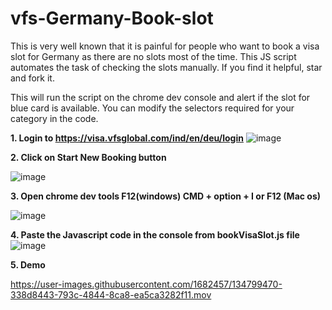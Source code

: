 # vfs-Germany-Book-slot
This is very well known that it is painful for people who want to book a visa slot for Germany as there are no slots most of the time. This JS script automates the task of checking the slots manually. If you find it helpful, star and fork it.

This will run the script on the chrome dev console and alert if the slot for blue card is available. You can modify the selectors required for your category in the code.

**1. Login to https://visa.vfsglobal.com/ind/en/deu/login**
![image](https://user-images.githubusercontent.com/1682457/134799228-33ff99fc-20ab-436f-a2b7-25410e9e5503.png)

**2. Click on **Start New Booking button****

![image](https://user-images.githubusercontent.com/1682457/134799246-4cb90ff1-634f-49ef-95b2-b697b2070da5.png)

**3. Open chrome dev tools F12(windows) CMD + option + I or F12 (Mac os)**

![image](https://user-images.githubusercontent.com/1682457/134799257-dc4934c0-0070-4f96-a155-aa525accd28e.png)

**4. Paste the Javascript code in the console from bookVisaSlot.js file**
![image](https://user-images.githubusercontent.com/1682457/134799286-d95842cc-b347-44a7-9856-68240eb02689.png)

**5. Demo**

https://user-images.githubusercontent.com/1682457/134799470-338d8443-793c-4844-8ca8-ea5ca3282f11.mov

